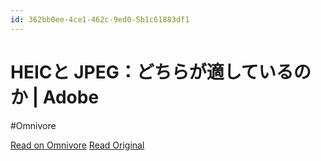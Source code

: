 ```yaml
---
id: 362bb0ee-4ce1-462c-9ed0-5b1c61883df1
---
```


# HEICと JPEG：どちらが適しているのか | Adobe
#Omnivore

[Read on Omnivore](https://omnivore.app/me/https-www-adobe-com-jp-creativecloud-file-types-image-comparison-1920c9cea5f)
[Read Original](https://www.adobe.com/jp/creativecloud/file-types/image/comparison/heic-vs-jpeg.html)

